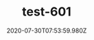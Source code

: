 ---
title: test-601
date: 2020-07-30T07:53:59.980Z
banner_subcontent: asdfsf
category: Guides & Toolkits
focus: Support for leaders, colleagues and staff
role: Champion or advocate
organisation_size: Micro (<10 employees)
industry: Charity, not-for-profit
content: Lorem ipsum dolor sit amet, consectetur adipiscing elit, sed do eiusmod tempor incididunt ut labore et dolore magna aliqua. Ut enim ad minim veniam, quis nostrud exercitation ullamco laboris nisi ut aliquip ex ea commodo consequat. Duis aute irure dolor in reprehenderit in voluptate velit esse cillum dolore eu fugiat nulla pariatur. Excepteur sint occaecat cupidatat non proident, sunt in culpa qui officia deserunt mollit anim id est laborum.
---